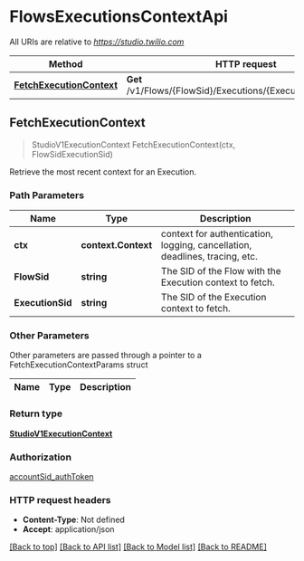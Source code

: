 # FlowsExecutionsContextApi

All URIs are relative to *https://studio.twilio.com*

Method | HTTP request | Description
------------- | ------------- | -------------
[**FetchExecutionContext**](FlowsExecutionsContextApi.md#FetchExecutionContext) | **Get** /v1/Flows/{FlowSid}/Executions/{ExecutionSid}/Context | 



## FetchExecutionContext

> StudioV1ExecutionContext FetchExecutionContext(ctx, FlowSidExecutionSid)



Retrieve the most recent context for an Execution.

### Path Parameters


Name | Type | Description
------------- | ------------- | -------------
**ctx** | **context.Context** | context for authentication, logging, cancellation, deadlines, tracing, etc.
**FlowSid** | **string** | The SID of the Flow with the Execution context to fetch.
**ExecutionSid** | **string** | The SID of the Execution context to fetch.

### Other Parameters

Other parameters are passed through a pointer to a FetchExecutionContextParams struct


Name | Type | Description
------------- | ------------- | -------------

### Return type

[**StudioV1ExecutionContext**](StudioV1ExecutionContext.md)

### Authorization

[accountSid_authToken](../README.md#accountSid_authToken)

### HTTP request headers

- **Content-Type**: Not defined
- **Accept**: application/json

[[Back to top]](#) [[Back to API list]](../README.md#documentation-for-api-endpoints)
[[Back to Model list]](../README.md#documentation-for-models)
[[Back to README]](../README.md)

